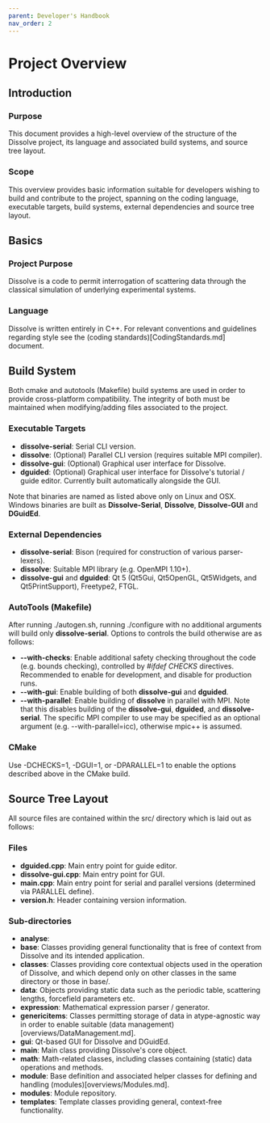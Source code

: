 ```yaml
---
parent: Developer's Handbook
nav_order: 2
---
```

# Project Overview

## Introduction

### Purpose
This document provides a high-level overview of the structure of the Dissolve project, its language and associated build systems, and source tree layout.

### Scope
This overview provides basic information suitable for developers wishing to build and contribute to the project, spanning on the coding language, executable targets, build systems, external dependencies and source tree layout.

## Basics

### Project Purpose
Dissolve is a code to permit interrogation of scattering data through the classical simulation of underlying experimental systems.

### Language
Dissolve is written entirely in C++. For relevant conventions and guidelines regarding style see the (coding standards)[CodingStandards.md] document.

## Build System

Both cmake and autotools (Makefile) build systems are used in order to provide cross-platform compatibility. The integrity of both must be maintained when modifying/adding files associated to the project.

### Executable Targets
- **dissolve-serial**: Serial CLI version.
- **dissolve**: (Optional) Parallel CLI version (requires suitable MPI compiler).
- **dissolve-gui**: (Optional) Graphical user interface for Dissolve.
- **dguided**: (Optional) Graphical user interface for Dissolve's tutorial / guide editor. Currently built automatically alongside the GUI.

Note that binaries are named as listed above only on Linux and OSX. Windows binaries are built as **Dissolve-Serial**, **Dissolve**, **Dissolve-GUI** and **DGuidEd**.

### External Dependencies
- **dissolve-serial**: Bison (required for construction of various parser-lexers).
- **dissolve**: Suitable MPI library (e.g. OpenMPI 1.10+).
- **dissolve-gui** and **dguided**: Qt 5 (Qt5Gui, Qt5OpenGL, Qt5Widgets, and Qt5PrintSupport), Freetype2, FTGL.

### AutoTools (Makefile)
After running ./autogen.sh, running ./configure with no additional arguments will build only **dissolve-serial**. Options to controls the build otherwise are as follows:
- **--with-checks**: Enable additional safety checking throughout the code (e.g. bounds checking), controlled by _#ifdef CHECKS_ directives. Recommended to enable for development, and disable for production runs.
- **--with-gui**: Enable building of both **dissolve-gui** and **dguided**.
- **--with-parallel**: Enable building of **dissolve** in parallel with MPI. Note that this disables building of the **dissolve-gui**, **dguided**, and **dissolve-serial**. The specific MPI compiler to use may be specified as an optional argument (e.g. --with-parallel=icc), otherwise mpic++ is assumed.

### CMake
Use -DCHECKS=1, -DGUI=1, or -DPARALLEL=1 to enable the options described above in the CMake build.

## Source Tree Layout
All source files are contained within the src/ directory which is laid out as follows:

### Files
- **dguided.cpp**: Main entry point for guide editor.
- **dissolve-gui.cpp**: Main entry point for GUI.
- **main.cpp**: Main entry point for serial and parallel versions (determined via PARALLEL define).
- **version.h**: Header containing version information.

### Sub-directories
- **analyse**:
- **base**: Classes providing general functionality that is free of context from Dissolve and its intended application.
- **classes**: Classes providing core contextual objects used in the operation of Dissolve, and which depend only on other classes in the same directory or those in base/.
- **data**: Objects providing static data such as the periodic table, scattering lengths, forcefield parameters etc.
- **expression**: Mathematical expression parser / generator.
- **genericitems**: Classes permitting storage of data in atype-agnostic way in order to enable suitable (data management)[overviews/DataManagement.md].
- **gui**: Qt-based GUI for Dissolve and DGuidEd.
- **main**: Main class providing Dissolve's core object.
- **math**: Math-related classes, including classes containing (static) data operations and methods.
- **module**: Base definition and associated helper classes for defining and handling (modules)[overviews/Modules.md].
- **modules**: Module repository.
- **templates**: Template classes providing general, context-free functionality.
